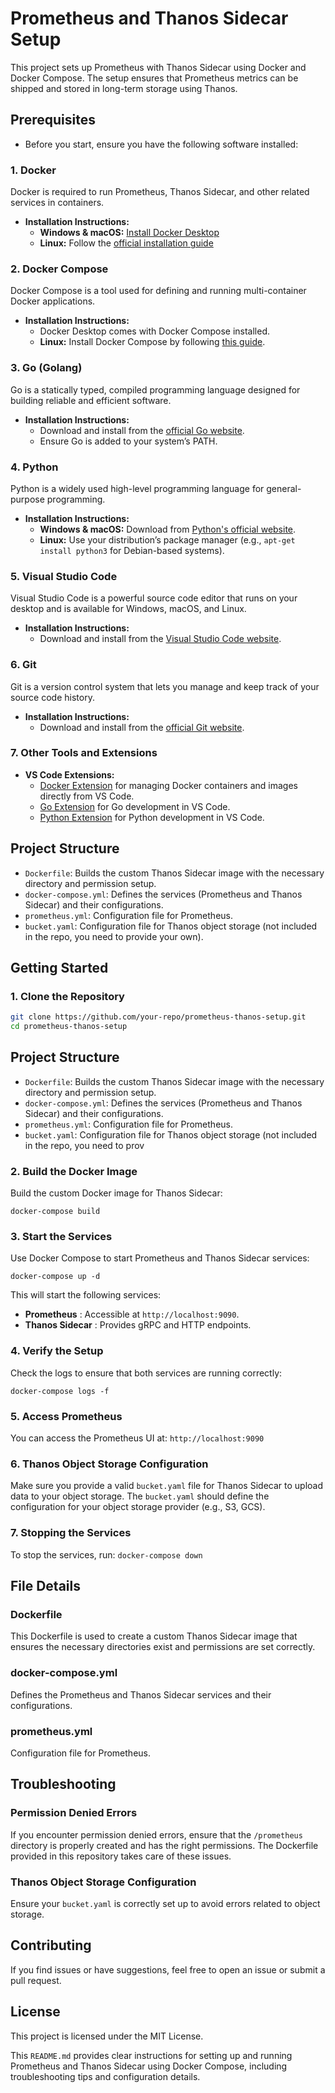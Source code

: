 # Prometheus and Thanos Sidecar Setup

This project sets up Prometheus with Thanos Sidecar using Docker and Docker Compose. The setup ensures that Prometheus metrics can be shipped and stored in long-term storage using Thanos.

## Prerequisites

- Before you start, ensure you have the following software installed:

### 1. Docker

Docker is required to run Prometheus, Thanos Sidecar, and other related services in containers.

- **Installation Instructions:**
  - **Windows & macOS:** [Install Docker Desktop](https://www.docker.com/products/docker-desktop)
  - **Linux:** Follow the [official installation guide](https://docs.docker.com/engine/install/)

### 2. Docker Compose

Docker Compose is a tool used for defining and running multi-container Docker applications.

- **Installation Instructions:**
  - Docker Desktop comes with Docker Compose installed.
  - **Linux:** Install Docker Compose by following [this guide](https://docs.docker.com/compose/install/).

### 3. Go (Golang)

Go is a statically typed, compiled programming language designed for building reliable and efficient software.

- **Installation Instructions:**
  - Download and install from the [official Go website](https://golang.org/dl/).
  - Ensure Go is added to your system’s PATH.

### 4. Python

Python is a widely used high-level programming language for general-purpose programming.

- **Installation Instructions:**
  - **Windows & macOS:** Download from [Python&#39;s official website](https://www.python.org/downloads/).
  - **Linux:** Use your distribution’s package manager (e.g., `apt-get install python3` for Debian-based systems).

### 5. Visual Studio Code

Visual Studio Code is a powerful source code editor that runs on your desktop and is available for Windows, macOS, and Linux.

- **Installation Instructions:**
  - Download and install from the [Visual Studio Code website](https://code.visualstudio.com/).

### 6. Git

Git is a version control system that lets you manage and keep track of your source code history.

- **Installation Instructions:**
  - Download and install from the [official Git website](https://git-scm.com/).

### 7. Other Tools and Extensions

- **VS Code Extensions:**
  - [Docker Extension](https://marketplace.visualstudio.com/items?itemName=ms-azuretools.vscode-docker) for managing Docker containers and images directly from VS Code.
  - [Go Extension](https://marketplace.visualstudio.com/items?itemName=golang.go) for Go development in VS Code.
  - [Python Extension](https://marketplace.visualstudio.com/items?itemName=ms-python.python) for Python development in VS Code.

## Project Structure

- `Dockerfile`: Builds the custom Thanos Sidecar image with the necessary directory and permission setup.
- `docker-compose.yml`: Defines the services (Prometheus and Thanos Sidecar) and their configurations.
- `prometheus.yml`: Configuration file for Prometheus.
- `bucket.yaml`: Configuration file for Thanos object storage (not included in the repo, you need to provide your own).

## Getting Started

### 1. Clone the Repository

```bash
git clone https://github.com/your-repo/prometheus-thanos-setup.git
cd prometheus-thanos-setup
```


## Project Structure

- `Dockerfile`: Builds the custom Thanos Sidecar image with the necessary directory and permission setup.
- `docker-compose.yml`: Defines the services (Prometheus and Thanos Sidecar) and their configurations.
- `prometheus.yml`: Configuration file for Prometheus.
- `bucket.yaml`: Configuration file for Thanos object storage (not included in the repo, you need to prov


### 2. Build the Docker Image

Build the custom Docker image for Thanos Sidecar: 

`docker-compose build`


### 3. Start the Services

Use Docker Compose to start Prometheus and Thanos Sidecar services:

`docker-compose up -d`


This will start the following services:

* **Prometheus** : Accessible at `http://localhost:9090`.
* **Thanos Sidecar** : Provides gRPC and HTTP endpoints.

### 4. Verify the Setup

Check the logs to ensure that both services are running correctly:

`docker-compose logs -f`


### 5. Access Prometheus

You can access the Prometheus UI at: `http://localhost:9090`


### 6. Thanos Object Storage Configuration

Make sure you provide a valid `bucket.yaml` file for Thanos Sidecar to upload data to your object storage. The `bucket.yaml` should define the configuration for your object storage provider (e.g., S3, GCS).

### 7. Stopping the Services

To stop the services, run: `docker-compose down`


## File Details

### Dockerfile

This Dockerfile is used to create a custom Thanos Sidecar image that ensures the necessary directories exist and permissions are set correctly.


### docker-compose.yml

Defines the Prometheus and Thanos Sidecar services and their configurations.


### prometheus.yml

Configuration file for Prometheus.


## Troubleshooting

### Permission Denied Errors

If you encounter permission denied errors, ensure that the `/prometheus` directory is properly created and has the right permissions. The Dockerfile provided in this repository takes care of these issues.

### Thanos Object Storage Configuration

Ensure your `bucket.yaml` is correctly set up to avoid errors related to object storage.

## Contributing

If you find issues or have suggestions, feel free to open an issue or submit a pull request.

## License

This project is licensed under the MIT License.

This `README.md` provides clear instructions for setting up and running Prometheus and Thanos Sidecar using Docker Compose, including troubleshooting tips and configuration details.
